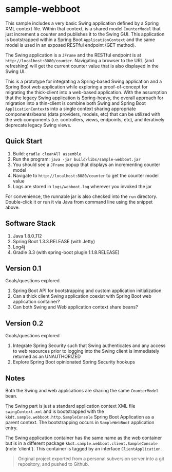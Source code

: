 # sample-webboot

This sample includes a very basic Swing application defined by a Spring XML context file. Within that context, is a shared model `CounterModel` that just increment a counter and publishes it to the Swing GUI. This application is bootstrapped within a Spring Boot `ApplicationContext` and the same model is used in an exposed RESTful endpoint (GET method).

The Swing application is a `JFrame` and the RESTful endpoint is at `http://localhost:8080/counter`. Navigating a browser to the URL (and refreshing) will get the current counter value that is also displayed in the Swing UI.

This is a prototype for integrating a Spring-based Swing application and a Spring Boot web application while exploring a proof-of-concept for migrating the thick-client into a web-based application. With the assumption that the legacy Swing application is Spring-heavy, the overall approach for migration into a thin-client is combine both Swing and Spring Boot `ApplicationContext`s into a single context sharing appropriate components/beans (data providers, models, etc) that can be utilized with the web components (i.e. controllers, views, endpoints, etc), and iteratively deprecate legacy Swing views.

## Quick Start

1. Build: `gradle cleanAll assemble`
2. Run the program: `java -jar build/libs/sample-webboot.jar`
3. You should see a `JFrame` popup that displays an incrementing counter model
4. Navigate to `http://localhost:8080/counter` to get the counter model value
5. Logs are stored in `logs/webboot.log` wherever you invoked the jar

For convenience, the runnable jar is also checked into the `run` directory. Double-click it or run it via Java from command line using the snippet above.

## Software Stack

1. Java 1.8.0_112
2. Spring Boot 1.3.3.RELEASE (with Jetty)
3. Log4j
4. Gradle 3.3 (with spring-boot plugin 1.1.8.RELEASE)

## Version 0.1 

Goals/questions explored

1. Spring Boot API for bootstrapping and custom application initialization
2. Can a thick client Swing application coexist with Spring Boot web application container?
3. Can both Swing and Web application context share beans?

## Version 0.2

Goals/questions explored

1. Integrate Spring Security such that Swing authenticates and any access to web resources prior to logging into the Swing client is immediately returned as an UNAUTHORIZED
2. Explore Spring Boot opinionated Spring Security hookups

## Notes

Both the Swing and web applications are sharing the same `CounterModel` bean.

The Swing part is just a standard application context XML file `swingContext.xml` and is bootstrapped with the `kkdt.sample.webboot.http.SampleConsole` Spring Boot Application as a parent context. The bootstrapping occurs in `SampleWebBoot` application entry.

The Swing application container has the same name as the web container but is in a different package `kkdt.sample.webboot.client.SampleConsole` (note 'client'). This container is tagged by an interface `ClientApplication`.

> Original project exported from a personal subversion server into a git repository, and pushed to Github.